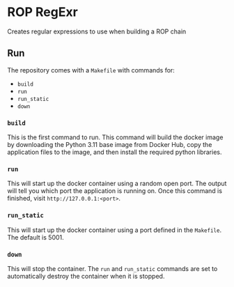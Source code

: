# ROP RegExr

Creates regular expressions to use when building a ROP chain

## Run

The repository comes with a `Makefile` with commands for:

* `build`
* `run`
* `run_static`
* `down`

### `build`

This is the first command to run. This command will build the docker image by downloading the Python 3.11 base image from Docker Hub, copy the application files to the image, and then install the required python libraries.

### `run`

This will start up the docker container using a random open port. The output will tell you which port the application is running on. Once this command is finished, visit `http://127.0.0.1:<port>`.

### `run_static`

This will start up the docker container using a port defined in the `Makefile`. The default is 5001.

### `down`

This will stop the container. The `run` and `run_static` commands are set to automatically destroy the container when it is stopped.
